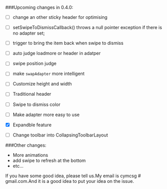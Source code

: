 ###Upcoming changes in 0.4.0:
- [ ] change an other sticky header for optimising
- [ ] setSwipeToDismissCallback() throws a null pointer exception if there is no adapter set;
- [ ] trigger to bring the item back when swipe to dismiss
- [ ] auto judge loadmore or header in adatper
- [ ] swipe position judge
- [ ] make ``swapAdapter`` more intelligent 
- [ ] Customize height and width
- [ ] Traditional header
- [ ] Swipe to dismiss color
- [ ] Make adapter more easy to use
- [x] Expandble feature
- [ ] Change toolbar into CollapsingToolbarLayout
 


###Other changes:
* More animations
* add swipe to refresh at the bottom
* etc...  




If you have some good idea, please tell us.My email is cymcsg # gmail.com.And it is a good idea to put your idea on the issue.
